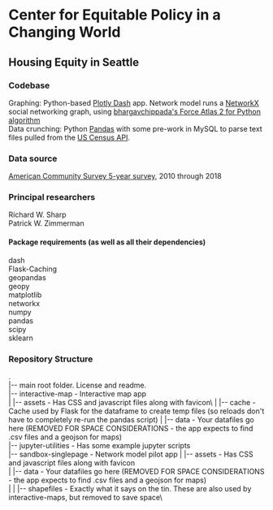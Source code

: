 # Center for Equitable Policy in a Changing World
## Housing Equity in Seattle

### Codebase
Graphing: Python-based [Plotly Dash](https://plotly.com/dash/) app.  Network model runs a [NetworkX](https://networkx.github.io/) social networking graph, using [bhargavchippada's Force Atlas 2 for Python algorithm](https://github.com/bhargavchippada/forceatlas2)\
Data crunching: Python [Pandas](https://pandas.pydata.org/) with some pre-work in MySQL to parse text files pulled from the [US Census API](https://www.census.gov/data/developers.html).

### Data source
[American Community Survey 5-year survey](https://www.census.gov/data/developers/data-sets/acs-5year.html), 2010 through 2018

### Principal researchers
Richard W. Sharp\
Patrick W. Zimmerman

#### Package requirements (as well as all their dependencies)
dash\
Flask-Caching\
geopandas\
geopy\
matplotlib\
networkx\
numpy\
pandas\
scipy\
sklearn

### Repository Structure
.\
|-- main root folder. License and readme.\
|-- interactive-map - Interactive map app\
|   |-- assets - Has CSS and javascript files along with favicon\ 
|   |-- cache - Cache used by Flask for the dataframe to create temp files (so reloads don't have to completely re-run the pandas script)
|   |-- data - Your datafiles go here (REMOVED FOR SPACE CONSIDERATIONS - the app expects to find .csv files and a geojson for maps)\
|-- jupyter-utilities - Has some example jupyter scripts\
|-- sandbox-singlepage - Network model pilot app
|   |-- assets - Has CSS and javascript files along with favicon\
|   |-- data - Your datafiles go here (REMOVED FOR SPACE CONSIDERATIONS - the app expects to find .csv files and a geojson for maps)\
|   |   |-- shapefiles - Exactly what it says on the tin.  These are also used by interactive-maps, but removed to save space\

